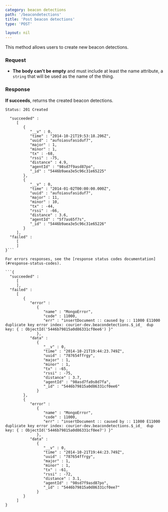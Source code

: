 ```yaml
---
category: beacon detections
path: '/beacondetections'
title: 'Post beacon detections'
type: 'POST'

layout: nil
---
```


This method allows users to create new beacon detections.

### Request

* **The body can't be empty** and must include at least the name attribute, a `string` that will be used as the name of the thing.

### Response

**If succeeds**, returns the created beacon detections.

```Status: 201 Created```
```{
  "succeeded" :
     [
        {
           "__v" : 0,
           "time" : "2014-10-21T19:53:18.206Z",
           "uuid" : "aufoiasufasiduf7",
           "major" : 1,
           "minor" : 1,
           "tx" : -68,
           "rssi" : -75,
           "distance" : 4.9,
           "agentId" : "98sd7f9asd87po",
           "_id" : "5446b9aea3e5c96c31e65225"
        },
        {
           "__v" : 0,
           "time" : "2014-01-02T00:00:00.000Z",
           "uuid" : "aufoiasufasiduf7",
           "major" : 11,
           "minor" : 10,
           "tx" : -44,
           "rssi" : -66,
           "distance" : 3.6,
           "agentId" : "5f7as65f7s",
           "_id" : "5446b9aea3e5c96c31e65226"
        }
     ],
  "failed" :
     [
     ]
}```

For errors responses, see the [response status codes documentation](#response-status-codes).

```{
  "succeeded" :
     [
     ],
  "failed" :
     [
        {
           "error" :
              {
                 "name" : "MongoError",
                 "code" : 11000,
                 "err" : "insertDocument :: caused by :: 11000 E11000 duplicate key error index: courier-dev.beacondetections.$_id_  dup key: { : ObjectId('5446b79815a0d86331cf0ee6') }"
              },
           "data" :
              {
                 "__v" : 0,
                 "time" : "2014-10-21T19:44:23.749Z",
                 "uuid" : "787654ffrgy",
                 "major" : 1,
                 "minor" : 1,
                 "tx" : -65,
                 "rssi" : -75,
                 "distance" : 3.7,
                 "agentId" : "98asd7fa9s8d7fa",
                 "_id" : "5446b79815a0d86331cf0ee6"
              }
        },
        {
           "error" :
              {
                 "name" : "MongoError",
                 "code" : 11000,
                 "err" : "insertDocument :: caused by :: 11000 E11000 duplicate key error index: courier-dev.beacondetections.$_id_  dup key: { : ObjectId('5446b79815a0d86331cf0ee7') }"
              },
           "data" :
              {
                 "__v" : 0,
                 "time" : "2014-10-21T19:44:23.749Z",
                 "uuid" : "787654ffrgy",
                 "major" : 1,
                 "minor" : 1,
                 "tx" : -61,
                 "rssi" : -72,
                 "distance" : 3.1,
                 "agentId" : "98sd7f9asd87po",
                 "_id" : "5446b79815a0d86331cf0ee7"
              }
        }
     ]
}
```
